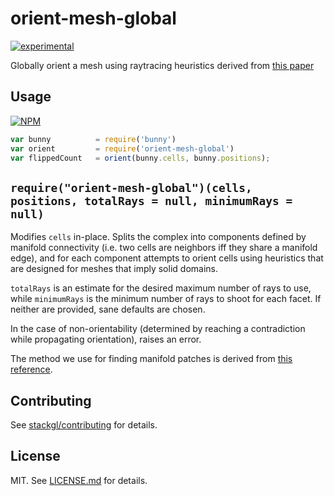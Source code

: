 # orient-mesh-global
[![experimental](http://badges.github.io/stability-badges/dist/experimental.svg)](http://github.com/badges/stability-badges)

Globally orient a mesh using raytracing heuristics derived from [this paper](http://jcgt.org/published/0003/04/02/paper-lowres.pdf)

## Usage

[![NPM](https://nodei.co/npm/orient-mesh-global.png)](https://www.npmjs.com/package/orient-mesh-global)

```javascript
var bunny          = require('bunny')
var orient         = require('orient-mesh-global')
var flippedCount   = orient(bunny.cells, bunny.positions);
```

`require("orient-mesh-global")(cells, positions, totalRays = null, minimumRays = null)`
----------------------------------------------------
Modifies `cells` in-place. Splits the complex into components defined by manifold connectivity (i.e. two cells are neighbors iff they share a manifold edge), and for each component attempts to orient cells using heuristics that are designed for meshes that imply solid domains.

`totalRays` is an estimate for the desired maximum number of rays to use, while `minimumRays` is the minimum number of rays to shoot for each facet. If neither are provided, sane defaults are chosen.

In the case of non-orientability (determined by reaching a contradiction while propagating orientation), raises an error.

The method we use for finding manifold patches is derived from [this reference](http://www.alecjacobson.com/weblog/?p=3618).

## Contributing

See [stackgl/contributing](https://github.com/stackgl/contributing) for details.

## License

MIT. See [LICENSE.md](http://github.com/ataber/orient-mesh-global/blob/master/LICENSE.md) for details.
